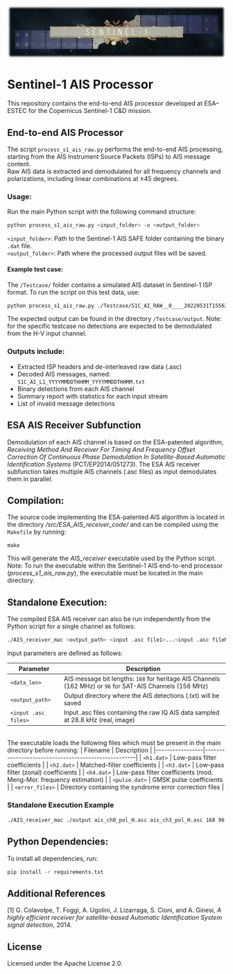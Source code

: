 ![text](src/sentinel1cd.png)
# Sentinel-1 AIS Processor
This repository contains the end-to-end AIS processor developed at ESA–ESTEC for the Copernicus Sentinel-1 C&D mission.

## End-to-end AIS Processor
The script `process_s1_ais_raw.py` performs the end-to-end AIS processing, starting from the AIS Instrument Source Packets (ISPs) to AIS message content. \
Raw AIS data is extracted and demodulated for all frequency channels and polarizations, including linear combinations at ±45 degrees.

### Usage:

Run the main Python script with the following command structure:

```bash
python process_s1_ais_raw.py <input_folder> -o <output_folder>
```
`<input_folder>`: Path to the Sentinel-1 AIS SAFE folder containing the binary `.dat` file.\
`<output_folder>`: Path where the processed output files will be saved.

#### Example test case:
The `/Testcase/` folder contains a simulated AIS dataset in Sentinel-1 ISP format. To run the script on this test data, use:
```bash
python process_s1_ais_raw.py ./Testcase/S1C_AI_RAW__0____20220531T155630_20220531T155744_000016________2D48.SAFE/ -o ./Testcase/output
```
The expected output can be found in the directory `/Testcase/output`. Note: for the specific testcase no detections are expected to be demodulated from the H-V input channel.

### Outputs include:
- Extracted ISP headers and de-interleaved raw data (.asc)
- Decoded AIS messages, named: `S1C_AI_L1_YYYYMMDDTHHMM_YYYYMMDDTHHMM.txt`
- Binary detections from each AIS channel
- Summary report with statistics for each input stream
- List of invalid message detections

## ESA AIS Receiver Subfunction

Demodulation of each AIS channel is based on the ESA-patented algorithm, _Receiving Method And Receiver For Timing And Frequency Offset Correction Of Continuous Phase Demodulation In Satellite-Based Automatic Identification Systems_ (PCT/EP2014/051273).
The ESA AIS receiver subfunction takes multiple AIS channels (.asc files) as input demodulates them in parallel.

## Compilation:
The source code implementing the ESA-patented AIS algorithm is located in the directory _/src/ESA_AIS_receiver_code/_ and can be compiled using the `Makefile` by running:
```
make
```
This will generate the _AIS_receiver_ executable used by the Python script. Note: To run the executable within the Sentinel-1 AIS end-to-end processor (_process_s1_ais_raw.py_), the executable must be located in the main directory. 


## Standalone Execution:
The compiled ESA AIS receiver can also be run independently from the Python script for a single channel as follows:

``` bash
./AIS_receiver_mac <output_path> <input .asc file1>...<input .asc fileN> <data_len1>...<data_len1N>
```

Input parameters are defined as follows:

| Parameter        | Description                                                                                          |
|------------------|----------------------------------------------------------------------------------------------------|
| `<data_len>`     | AIS message bit lengths: `168` for heritage AIS Channels (162 MHz) or `96` for SAT-AIS Channels (156 MHz) |
| `<output_path>`   | Output directory where the AIS detections (.txt) will be saved            |
| `<input .asc files>` | Input .asc files containing the raw IQ AIS data sampled at 28.8 kHz (real, image) |


\
The executable loads the following files which must be present in the main directory before running:
| Filename        | Description                                         |
|-----------------|-----------------------------------------------------|
| `<h1.dat>`     | Low-pass filter coefficients                        |
| `<h2.dat>`     | Matched-filter coefficients                         |
| `<h3.dat>`     | Low-pass filter (zonal) coefficients                |
| `<h4.dat>`     | Low-pass filter coefficients (mod. Meng-Mor. frequency estimation) |
| `<pulse.dat>`  | GMSK pulse coefficients                             |
| `<error_files>` | Directory containing the syndrome error correction files                              |

### Standalone Execution Example
``` bash
./AIS_receiver_mac ./output ais_ch0_pol_H.asc ais_ch3_pol_H.asc 168 96
```


## Python Dependencies:

To install all dependencies, run:
```bash
pip install -r requirements.txt
```

## Additional References
[1] G. Colavolpe, T. Foggi, A. Ugolini, J. Lizarraga, S. Cioni, and A. Ginesi, _A highly efficient receiver for satellite-based Automatic Identification System signal detection_, 2014.

## License
Licensed under the Apache License 2.0.
